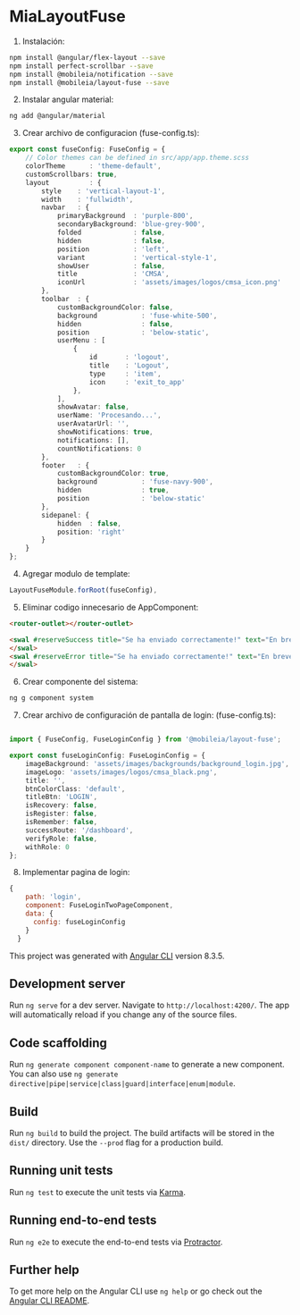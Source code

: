 # MiaLayoutFuse

1. Instalación:
```bash
npm install @angular/flex-layout --save
npm install perfect-scrollbar --save
npm install @mobileia/notification --save
npm install @mobileia/layout-fuse --save
```
2. Instalar angular material:
```bash
ng add @angular/material
```
3. Crear archivo de configuracion (fuse-config.ts):
```ts
export const fuseConfig: FuseConfig = {
    // Color themes can be defined in src/app/app.theme.scss
    colorTheme      : 'theme-default',
    customScrollbars: true,
    layout          : {
        style    : 'vertical-layout-1',
        width    : 'fullwidth',
        navbar   : {
            primaryBackground  : 'purple-800',
            secondaryBackground: 'blue-grey-900',
            folded             : false,
            hidden             : false,
            position           : 'left',
            variant            : 'vertical-style-1',
            showUser           : false,
            title              : 'CMSA',
            iconUrl            : 'assets/images/logos/cmsa_icon.png'
        },
        toolbar  : {
            customBackgroundColor: false,
            background           : 'fuse-white-500',
            hidden               : false,
            position             : 'below-static',
            userMenu : [
                {
                    id       : 'logout',
                    title    : 'Logout',
                    type     : 'item',
                    icon     : 'exit_to_app'
                },
            ],
            showAvatar: false,
            userName: 'Procesando...',
            userAvatarUrl: '',
            showNotifications: true,
            notifications: [],
            countNotifications: 0
        },
        footer   : {
            customBackgroundColor: true,
            background           : 'fuse-navy-900',
            hidden               : true,
            position             : 'below-static'
        },
        sidepanel: {
            hidden  : false,
            position: 'right'
        }
    }
};
```
4. Agregar modulo de template:
```ts
LayoutFuseModule.forRoot(fuseConfig),
```
5. Eliminar codigo innecesario de AppComponent:
```html
<router-outlet></router-outlet>

<swal #reserveSuccess title="Se ha enviado correctamente!" text="En breve nos pondremos en contacto, muchas gracias!" type="success">
</swal>
<swal #reserveError title="Se ha enviado correctamente!" text="En breve nos pondremos en contacto, muchas gracias!" type="error">
</swal>
```
6. Crear componente del sistema:
```bash
ng g component system
```
7. Crear archivo de configuración de pantalla de login: (fuse-config.ts):
```ts

import { FuseConfig, FuseLoginConfig } from '@mobileia/layout-fuse';

export const fuseLoginConfig: FuseLoginConfig = {
    imageBackground: 'assets/images/backgrounds/background_login.jpg',
    imageLogo: 'assets/images/logos/cmsa_black.png',
    title: '',
    btnColorClass: 'default',
    titleBtn: 'LOGIN',
    isRecovery: false,
    isRegister: false,
    isRemember: false,
    successRoute: '/dashboard',
    verifyRole: false,
    withRole: 0
};

```
8. Implementar pagina de login:
```js
{
    path: 'login',
    component: FuseLoginTwoPageComponent,
    data: {
      config: fuseLoginConfig
    }
  }
```

This project was generated with [Angular CLI](https://github.com/angular/angular-cli) version 8.3.5.

## Development server

Run `ng serve` for a dev server. Navigate to `http://localhost:4200/`. The app will automatically reload if you change any of the source files.

## Code scaffolding

Run `ng generate component component-name` to generate a new component. You can also use `ng generate directive|pipe|service|class|guard|interface|enum|module`.

## Build

Run `ng build` to build the project. The build artifacts will be stored in the `dist/` directory. Use the `--prod` flag for a production build.

## Running unit tests

Run `ng test` to execute the unit tests via [Karma](https://karma-runner.github.io).

## Running end-to-end tests

Run `ng e2e` to execute the end-to-end tests via [Protractor](http://www.protractortest.org/).

## Further help

To get more help on the Angular CLI use `ng help` or go check out the [Angular CLI README](https://github.com/angular/angular-cli/blob/master/README.md).
